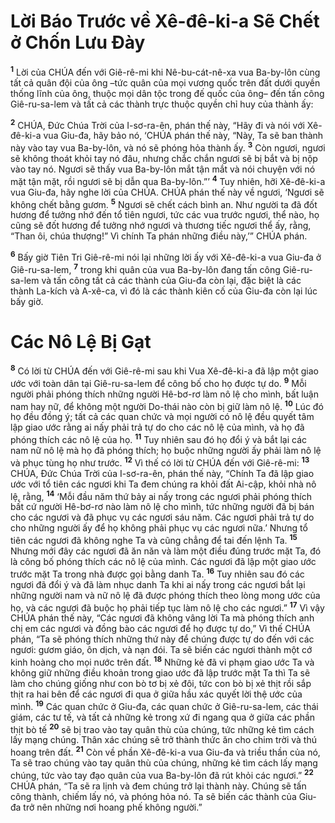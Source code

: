

# Lời Báo Trước về Xê-đê-ki-a Sẽ Chết ở Chốn Lưu Đày
<sup><b>1</b></sup> Lời của CHÚA đến với Giê-rê-mi khi Nê-bu-cát-nê-xa vua Ba-by-lôn cùng tất cả quân đội của ông –tức quân của mọi vương quốc trên đất dưới quyền thống lĩnh của ông, thuộc mọi dân tộc trong đế quốc của ông– đến tấn công Giê-ru-sa-lem và tất cả các thành trực thuộc quyền chỉ huy của thành ấy:

<sup><b>2</b></sup> CHÚA, Đức Chúa Trời của I-sơ-ra-ên, phán thế này, “Hãy đi và nói với Xê-đê-ki-a vua Giu-đa, hãy bảo nó, ‘CHÚA phán thế này, “Này, Ta sẽ ban thành này vào tay vua Ba-by-lôn, và nó sẽ phóng hỏa thành ấy. <sup><b>3</b></sup> Còn ngươi, ngươi sẽ không thoát khỏi tay nó đâu, nhưng chắc chắn ngươi sẽ bị bắt và bị nộp vào tay nó. Ngươi sẽ thấy vua Ba-by-lôn mắt tận mắt và nói chuyện với nó mặt tận mặt, rồi ngươi sẽ bị dẫn qua Ba-by-lôn.”’ <sup><b>4</b></sup> Tuy nhiên, hỡi Xê-đê-ki-a vua Giu-đa, hãy nghe lời của CHÚA. CHÚA phán thế này về ngươi, ‘Ngươi sẽ không chết bằng gươm. <sup><b>5</b></sup> Ngươi sẽ chết cách bình an. Như người ta đã đốt hương để tưởng nhớ đến tổ tiên ngươi, tức các vua trước ngươi, thể nào, họ cũng sẽ đốt hương để tưởng nhớ ngươi và thương tiếc ngươi thể ấy, rằng, “Than ôi, chúa thượng!” Vì chính Ta phán những điều này,’” CHÚA phán.

<sup><b>6</b></sup> Bấy giờ Tiên Tri Giê-rê-mi nói lại những lời ấy với Xê-đê-ki-a vua Giu-đa ở Giê-ru-sa-lem, <sup><b>7</b></sup> trong khi quân của vua Ba-by-lôn đang tấn công Giê-ru-sa-lem và tấn công tất cả các thành của Giu-đa còn lại, đặc biệt là các thành La-kích và A-xê-ca, vì đó là các thành kiên cố của Giu-đa còn lại lúc bấy giờ.

# Các Nô Lệ Bị Gạt
<sup><b>8</b></sup> Có lời từ CHÚA đến với Giê-rê-mi sau khi Vua Xê-đê-ki-a đã lập một giao ước với toàn dân tại Giê-ru-sa-lem để công bố cho họ được tự do. <sup><b>9</b></sup> Mỗi người phải phóng thích những người Hê-bơ-rơ làm nô lệ cho mình, bất luận nam hay nữ, để không một người Do-thái nào còn bị giữ làm nô lệ. <sup><b>10</b></sup> Lúc đó họ đều đồng ý; tất cả các quan chức và mọi người có nô lệ đều quyết tâm lập giao ước rằng ai nấy phải trả tự do cho các nô lệ của mình, và họ đã phóng thích các nô lệ của họ. <sup><b>11</b></sup> Tuy nhiên sau đó họ đổi ý và bắt lại các nam nữ nô lệ mà họ đã phóng thích; họ buộc những người ấy phải làm nô lệ và phục tùng họ như trước. <sup><b>12</b></sup> Vì thế có lời từ CHÚA đến với Giê-rê-mi: <sup><b>13</b></sup> CHÚA, Đức Chúa Trời của I-sơ-ra-ên, phán thế này, “Chính Ta đã lập giao ước với tổ tiên các ngươi khi Ta đem chúng ra khỏi đất Ai-cập, khỏi nhà nô lệ, rằng, <sup><b>14</b></sup> ‘Mỗi đầu năm thứ bảy ai nấy trong các ngươi phải phóng thích bất cứ người Hê-bơ-rơ nào làm nô lệ cho mình, tức những người đã bị bán cho các ngươi và đã phục vụ các ngươi sáu năm. Các ngươi phải trả tự do cho những người ấy để họ không phải phục vụ các ngươi nữa.’ Nhưng tổ tiên các ngươi đã không nghe Ta và cũng chẳng để tai đến lệnh Ta. <sup><b>15</b></sup> Nhưng mới đây các ngươi đã ăn năn và làm một điều đúng trước mặt Ta, đó là công bố phóng thích các nô lệ của mình. Các ngươi đã lập một giao ước trước mặt Ta trong nhà được gọi bằng danh Ta. <sup><b>16</b></sup> Tuy nhiên sau đó các ngươi đã đổi ý và đã làm nhục danh Ta khi ai nấy trong các ngươi bắt lại những người nam và nữ nô lệ đã được phóng thích theo lòng mong ước của họ, và các ngươi đã buộc họ phải tiếp tục làm nô lệ cho các ngươi.” <sup><b>17</b></sup> Vì vậy CHÚA phán thế này, “Các ngươi đã không vâng lời Ta mà phóng thích anh chị em các ngươi và đồng bào các ngươi để họ được tự do,” Vì thế CHÚA phán, “Ta sẽ phóng thích những thứ này để chúng được tự do đến với các ngươi: gươm giáo, ôn dịch, và nạn đói. Ta sẽ biến các ngươi thành một cớ kinh hoàng cho mọi nước trên đất. <sup><b>18</b></sup> Những kẻ đã vi phạm giao ước Ta và không giữ những điều khoản trong giao ước đã lập trước mặt Ta thì Ta sẽ làm cho chúng giống như con bò tơ bị xẻ đôi, tức con bò bị xẻ thịt rồi sắp thịt ra hai bên để các ngươi đi qua ở giữa hầu xác quyết lời thệ ước của mình. <sup><b>19</b></sup> Các quan chức ở Giu-đa, các quan chức ở Giê-ru-sa-lem, các thái giám, các tư tế, và tất cả những kẻ trong xứ đi ngang qua ở giữa các phần thịt bò tế <sup><b>20</b></sup> sẽ bị trao vào tay quân thù của chúng, tức những kẻ tìm cách lấy mạng chúng. Thân xác chúng sẽ trở thành thức ăn cho chim trời và thú hoang trên đất. <sup><b>21</b></sup> Còn về phần Xê-đê-ki-a vua Giu-đa và triều thần của nó, Ta sẽ trao chúng vào tay quân thù của chúng, những kẻ tìm cách lấy mạng chúng, tức vào tay đạo quân của vua Ba-by-lôn đã rút khỏi các ngươi.” <sup><b>22</b></sup> CHÚA phán, “Ta sẽ ra lịnh và đem chúng trở lại thành này. Chúng sẽ tấn công thành, chiếm lấy nó, và phóng hỏa nó. Ta sẽ biến các thành của Giu-đa trở nên những nơi hoang phế không người.”

